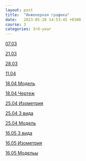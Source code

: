 ```yaml
---
layout: post
title:  "Инженерная графика"
date:   2023-05-28 14:53:45 +0300
course: 3
categories: 3rd-year
---
```


<div>
    <p><a href="https://drive.google.com/file/d/1sM9eU6rxjFGYB7CsPsP_uVAbG4AlNbmP/view?usp=sharing">07.03</a></p>
    <p><a href="https://drive.google.com/file/d/1Q2T5ozyhMGnoAxp17CccRbFrO-GFJzqM/view?usp=sharing">21.03</a></p>
    <p><a href="https://drive.google.com/file/d/1oYgiF2ywEvvae5TNJ5ruCYvi-QG1qsgE/view?usp=sharing">28.03</a></p>
    <p><a href="https://drive.google.com/file/d/15KsSmfRcmBuVWzEuOmIbyoeYHaMlOURW/view?usp=sharing">11.04</a></p>
    <p><a href="https://drive.google.com/file/d/18MxJqGhXwRKnH1uNYG5ch3kT568VR45Y/view?usp=sharing">18.04 Модель</a></p>
    <p><a href="https://drive.google.com/file/d/10IGJIyou9-FpY1gWIBgwq2ai0PMiBKNx/view?usp=sharing">18.04 Чертеж</a></p>
    <p><a href="https://drive.google.com/file/d/1ci4ouXs80aCbZ9PzM0cYbntqztybKv01/view?usp=sharing">25.04 Изометрия</a></p>
    <p><a href="https://drive.google.com/file/d/1BpDhVgxt-h-J1W61BJ_zAqzT3yZ6XXkf/view?usp=sharing">25.04 3 вида</a></p>
    <p><a href="https://drive.google.com/file/d/11fHSHNQu9Xe2ucrpmoN2KvLcwiLiBDa3/view?usp=sharing">25.04 Модель</a></p>
    <p><a href="https://drive.google.com/file/d/16l3PNFckSSEKbN5uqXgKxixAcW02YNv6/view?usp=sharing">16.05 3 вида</a></p>
    <p><a href="https://drive.google.com/file/d/1SAD1HZU8yIJtZjAJpPGGAsYJxKpZIbgq/view?usp=sharing">16.05 Изометрия</a></p>
    <p><a href="https://drive.google.com/file/d/1_Yn_EYJJR6qYQdKdetpaTHnG5mRSFX5f/view?usp=sharing">16.05 Модельы</a></p>
</div>
